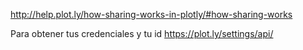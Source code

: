 
http://help.plot.ly/how-sharing-works-in-plotly/#how-sharing-works

Para obtener tus credenciales y tu id
https://plot.ly/settings/api/

